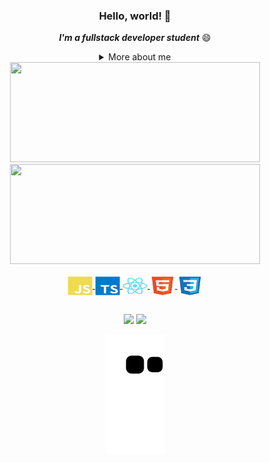 <div align= center>

### Hello, world! 👋


 **_I'm a fullstack developer student_**  :smile:

<details>
  <summary> More about me</summary>
<div align="left">

``` js

const gus = {
    personal: {
        fullName: 'Gustavo de Aguiar Ferreira',
        birthDate: '1995-03-31',
        pronouns: 'he' | 'his',
        hobbies: ['game', 'music', 'movie', 'series'],
    },
    technical: {
        technologies: {
            frontEnd: {
                Javascript: ['Vanilla JS', 'React', 'NextJS'],
                TypeScript,
                HTML: ['HTML5', 'Semantic HTML'],
                CSS: ['Styled-Components, 'TailwindCSS']
            },
           backEnd: {
                Javascript: ['Node JS', 'Express'],
                TypeScript,
                ORM: ['TypeORM', 'Prisma'],
                DataBase: ['PostgreSQL']
          }
    }
}

```
 </div>
</details>

<a href="https://github.com/guferreira1">
  <img height="160px" width="400px" src="https://github-readme-stats.vercel.app/api?username=guferreira1&show_icons=true&theme=gruvbox&include_all_commits=true&count_private=true"/>
  <img height="160px" width="400px" src="https://github-readme-stats.vercel.app/api/top-langs/?username=guferreira1&layout=compact&langs_count=7&theme=gruvbox"/>

<div style="display: inline_block"><br>
  <img align="center" height="30" width="40" src="https://raw.githubusercontent.com/devicons/devicon/master/icons/javascript/javascript-plain.svg">
  <img align="center" height="30" width="40" src="https://raw.githubusercontent.com/devicons/devicon/master/icons/typescript/typescript-plain.svg">
  <img align="center" height="30" width="40" src="https://raw.githubusercontent.com/devicons/devicon/master/icons/react/react-original.svg">
  <img align="center" height="30" width="40" src="https://raw.githubusercontent.com/devicons/devicon/master/icons/html5/html5-original.svg">
  <img align="center" height="30" width="40" src="https://raw.githubusercontent.com/devicons/devicon/master/icons/css3/css3-original.svg">
</div>

  ##
  
<div>
 <a href="https://www.linkedin.com/in/gus-ferreira" target="_blank"><img src="https://img.shields.io/badge/-LinkedIn-%230077B5?style=for-the-badge&logo=linkedin&logoColor=white" target="_blank"></a> 
  <a href="https://www.instagram.com/guferreiiraa/" target="_blank"><img src="https://img.shields.io/badge/-Instagram-%23E4405F?style=for-the-badge&logo=instagram&logoColor=white" target="_blank"></a> 
</div>
 
![snake gif](https://github.com/guferreira1/guferreira1/blob/output/github-contribution-grid-snake.svg)
